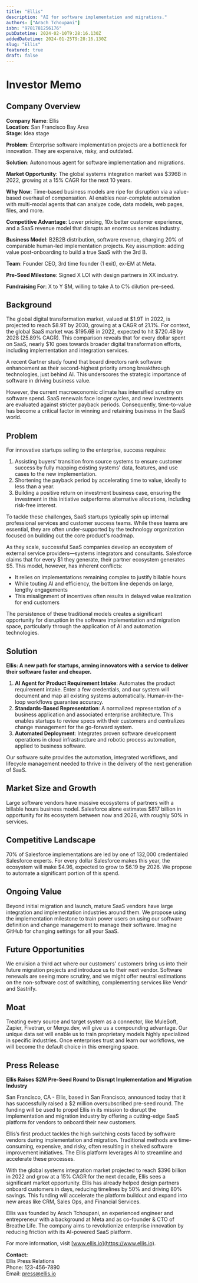 ```yaml
---
title: "Ellis"
description: "AI for software implementation and migrations."
authors: ["Arach Tchoupani"]
isbn: "9781781256176"
pubDatetime: 2024-02-10T9:28:16.130Z
addedDatetime: 2024-01-25T9:28:16.130Z
slug: "Ellis"
featured: true
draft: false
---
```


# **Investor Memo**

## **Company Overview**

**Company Name**: Ellis  
**Location**: San Francisco Bay Area  
**Stage**: Idea stage

**Problem**: Enterprise software implementation projects are a bottleneck for innovation. They are expensive, risky, and outdated.

**Solution**: Autonomous agent for software implementation and migrations.

**Market Opportunity**: The global systems integration market was $396B in 2022, growing at a 15% CAGR for the next 10 years.

**Why Now**: Time-based business models are ripe for disruption via a value-based overhaul of compensation. AI enables near-complete automation with multi-modal agents that can analyze code, data models, web pages, files, and more.

**Competitive Advantage**: Lower pricing, 10x better customer experience, and a SaaS revenue model that disrupts an enormous services industry.

**Business Model**: B2B2B distribution, software revenue, charging 20% of comparable human-led implementation projects. Key assumption: adding value post-onboarding to build a true SaaS with the 3rd B.

**Team**: Founder CEO, 3rd time founder (1 exit), ex-EM at Meta.

**Pre-Seed Milestone**: Signed X LOI with design partners in XX industry.

**Fundraising For**: X to Y $M, willing to take A to C% dilution pre-seed.

## **Background**

The global digital transformation market, valued at $1.9T in 2022, is projected to reach $8.9T by 2030, growing at a CAGR of 21.1%. For context, the global SaaS market was $195.6B in 2022, expected to hit $720.4B by 2028 (25.89% CAGR). This comparison reveals that for every dollar spent on SaaS, nearly $10 goes towards broader digital transformation efforts, including implementation and integration services.

A recent Gartner study found that board directors rank software enhancement as their second-highest priority among breakthrough technologies, just behind AI. This underscores the strategic importance of software in driving business value.

However, the current macroeconomic climate has intensified scrutiny on software spend. SaaS renewals face longer cycles, and new investments are evaluated against stricter payback periods. Consequently, time-to-value has become a critical factor in winning and retaining business in the SaaS world.

## **Problem**

For innovative startups selling to the enterprise, success requires:

1. Assisting buyers' transition from source systems to ensure customer success by fully mapping existing systems' data, features, and use cases to the new implementation.
2. Shortening the payback period by accelerating time to value, ideally to less than a year.
3. Building a positive return on investment business case, ensuring the investment in this initiative outperforms alternative allocations, including risk-free interest.

To tackle these challenges, SaaS startups typically spin up internal professional services and customer success teams. While these teams are essential, they are often under-supported by the technology organization focused on building out the core product's roadmap.

As they scale, successful SaaS companies develop an ecosystem of external service providers—systems integrators and consultants. Salesforce claims that for every $1 they generate, their partner ecosystem generates $5. This model, however, has inherent conflicts:

- It relies on implementations remaining complex to justify billable hours
- While touting AI and efficiency, the bottom line depends on large, lengthy engagements
- This misalignment of incentives often results in delayed value realization for end customers

The persistence of these traditional models creates a significant opportunity for disruption in the software implementation and migration space, particularly through the application of AI and automation technologies.

## **Solution**

**Ellis: A new path for startups, arming innovators with a service to deliver their software faster and cheaper.**

1. **AI Agent for Product Requirement Intake**: Automates the product requirement intake. Enter a few credentials, and our system will document and map all existing systems automatically. Human-in-the-loop workflows guarantee accuracy.
2. **Standards-Based Representation**: A normalized representation of a business application and associated enterprise architecture. This enables startups to review specs with their customers and centralizes change management for the go-forward system.
3. **Automated Deployment**: Integrates proven software development operations in cloud infrastructure and robotic process automation, applied to business software.

Our software suite provides the automation, integrated workflows, and lifecycle management needed to thrive in the delivery of the next generation of SaaS.

## **Market Size and Growth**

Large software vendors have massive ecosystems of partners with a billable hours business model. Salesforce alone estimates $817 billion in opportunity for its ecosystem between now and 2026, with roughly 50% in services.

## **Competitive Landscape**

70% of Salesforce implementations are led by one of 132,000 credentialed Salesforce experts. For every dollar Salesforce makes this year, the ecosystem will make $4.96, expected to grow to $6.19 by 2026. We propose to automate a significant portion of this spend.

## **Ongoing Value**

Beyond initial migration and launch, mature SaaS vendors have large integration and implementation industries around them. We propose using the implementation milestone to train power users on using our software definition and change management to manage their software. Imagine GitHub for changing settings for all your SaaS.

## **Future Opportunities**

We envision a third act where our customers' customers bring us into their future migration projects and introduce us to their next vendor. Software renewals are seeing more scrutiny, and we might offer neutral estimations on the non-software cost of switching, complementing services like Vendr and Sastrify.

## **Moat**

Treating every source and target system as a connector, like MuleSoft, Zapier, Fivetran, or Merge.dev, will give us a compounding advantage. Our unique data set will enable us to train proprietary models highly specialized in specific industries. Once enterprises trust and learn our workflows, we will become the default choice in this emerging space.

## **Press Release**

**Ellis Raises $2M Pre-Seed Round to Disrupt Implementation and Migration Industry**

San Francisco, CA - Ellis, based in San Francisco, announced today that it has successfully raised a $2 million oversubscribed pre-seed round. The funding will be used to propel Ellis in its mission to disrupt the implementation and migration industry by offering a cutting-edge SaaS platform for vendors to onboard their new customers.

Ellis’s first product tackles the high switching costs faced by software vendors during implementation and migration. Traditional methods are time-consuming, expensive, and risky, often resulting in shelved software improvement initiatives. The Ellis platform leverages AI to streamline and accelerate these processes.

With the global systems integration market projected to reach $396 billion in 2022 and grow at a 15% CAGR for the next decade, Ellis sees a significant market opportunity. Ellis has already helped design partners onboard customers in days, reducing timelines by 50% and driving 80% savings. This funding will accelerate the platform buildout and expand into new areas like CRM, Sales Ops, and Financial Services.

Ellis was founded by Arach Tchoupani, an experienced engineer and entrepreneur with a background at Meta and as co-founder & CTO of Breathe Life. The company aims to revolutionize enterprise innovation by reducing friction with its AI-powered SaaS platform.

For more information, visit [www.ellis.io](https://www.ellis.io).

**Contact:**  
Ellis Press Relations  
Phone: 123-456-7890  
Email: [press@ellis.io](mailto:press@ellis.io)
